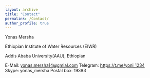 ```yaml
---
layout: archive
title: "Contact"
permalink: /Contact/
author_profile: true
---
```


Yonas Mersha

Ethiopian Institute of Water Resources (EIWR)

Addis Ababa University(AAU), Ethiopian

E-Mail: yonas.mersha14@gmial.com
Telegram: https://t.me/yoni_1234
Skype: yonas_mersha
Postal box: 19383

